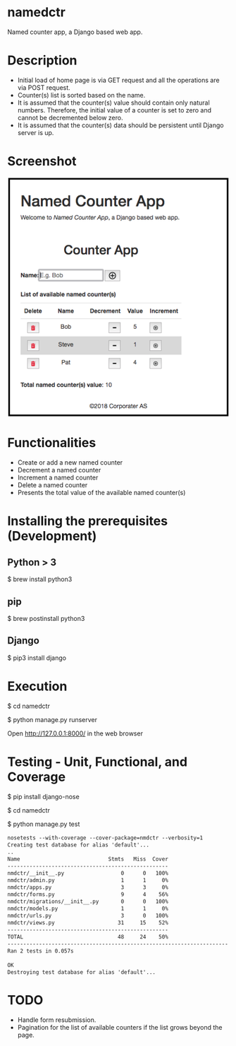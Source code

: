# namedctr
Named counter app, a Django based web app.

# Description

* Initial load of home page is via GET request and all the operations are via POST request.
* Counter(s) list is sorted based on the name.
* It is assumed that the counter(s) value should contain only natural numbers. Therefore, the initial value of a counter is set to zero and cannot be decremented below zero.
* It is assumed that the counter(s) data should be persistent until Django server is up.

# Screenshot

![Screenshot](https://github.com/rambee/namedctr/blob/master/named_ctr_app_screenshot.png)

# Functionalities

* Create or add a new named counter
* Decrement a named counter
* Increment a named counter
* Delete a named counter
* Presents the total value of the available named counter(s)

# Installing the prerequisites (Development)

## Python > 3

$ brew install python3

## pip

$ brew postinstall python3

## Django

$ pip3 install django

# Execution

$ cd namedctr

$ python manage.py runserver

Open http://127.0.0.1:8000/ in the web browser

# Testing - Unit, Functional, and Coverage

$ pip install django-nose

$ cd namedctr

$ python manage.py test
```
nosetests --with-coverage --cover-package=nmdctr --verbosity=1
Creating test database for alias 'default'...
..
Name                            Stmts   Miss  Cover
---------------------------------------------------
nmdctr/__init__.py                  0      0   100%
nmdctr/admin.py                     1      1     0%
nmdctr/apps.py                      3      3     0%
nmdctr/forms.py                     9      4    56%
nmdctr/migrations/__init__.py       0      0   100%
nmdctr/models.py                    1      1     0%
nmdctr/urls.py                      3      0   100%
nmdctr/views.py                    31     15    52%
---------------------------------------------------
TOTAL                              48     24    50%
----------------------------------------------------------------------
Ran 2 tests in 0.057s

OK
Destroying test database for alias 'default'...
```

# TODO

* Handle form resubmission.
* Pagination for the list of available counters if the list grows beyond the page.
